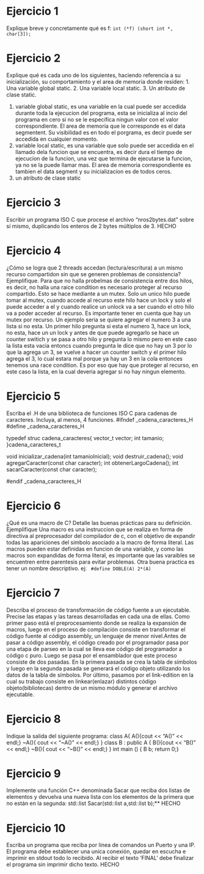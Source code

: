 # Ejercicio 1
Explique breve y concretamente qué es f:
``int (*f) (short int *, char[3]);``
# Ejercicio 2
Explique qué es cada uno de los siguientes, haciendo referencia a su inicialización, su comportamiento y el area de memoria donde residen:
    1. Una variable global static. 
    2. Una variable local static. 
    3. Un atributo de clase static.

1. variable global static, es una variable en la cual puede ser accedida durante toda la ejecucion del programa, esta se inicializa al incio del programa en cero si no se le especifica ningun valor 
con el valor correspondiente. El area de memoria que le corresponde es el data segmentent. Su visibilidad es en todo el porgrama, es decir puede ser accedida en cualquier momento.
2. variable local static, es una variable que solo puede ser accedida en el llamado dela funcion que se encuentra, es decir dura el tiempo de ejecucion de la funcion, una vez que 
termina de ejecutarse la funcion, ya no se la puede llamar mas. El area de memoria correspondiente es tambien el data segment y su inicializacion es de todos ceros. 
3. un atributo de clase static

# Ejercicio 3
Escribir un programa ISO C que procese el archivo “nros2bytes.dat” sobre sí mismo, duplicando los enteros de 2 bytes múltiplos de 3.
HECHO
# Ejercicio 4
¿Cómo se logra que 2 threads accedan (lectura/escritura) a un mismo recurso compartidon sin que se generen problemas de consistencia? Ejemplifique.
Para que no halla probelmas de consistencia entre dos hilos, es decir, no halla una raice condition es necesario proteger al recurso compartido. Esto se hace mediante a un mutex. 
Solo un unico hilo puede tomar al mutex, cuando accede al recurso este hilo hace un lock y solo el puede acceder a el y cuando realice un unlock va a ser cuando el otro hilo va a 
poder acceder al recurso. Es importante tener en cuenta que hay un mutex por recurso. Un ejemplo seria se quiere agregar el numero 3 a una lista si no esta. Un primer hilo pregunta
si esta el numero 3, hace un lock, no esta, hace un un lock y antes de que puede agregarlo se hace un counter switich y se pasa a otro hilo y pregunta lo mismo pero en este caso la
lista esta vacia entoncs cuando pregunta le dice que no hay un 3 por lo que la agrega un 3, se vuelve a hacer un counter switch y el primer hilo agrega el 3, lo cual estara mal porque
ya hay un 3 en la cola entonces tenemos una race condition. Es por eso que hay que proteger al recurso, en este caso la lista, en la cual deveria agregar si no hay ningun elemento. 
# Ejercicio 5 
Escriba el .H de una biblioteca de funciones ISO C para cadenas de caracteres. Incluya, al menos, 4 funciones.
#ifndef _cadena_caracteres_H
#define _cadena_caracteres_H

typedef struc cadena_caracteres{
    vector_t vector;
    int tamanio;
 }cadena_caracteres_t
 
 void inicializar_cadena(int tamanioInicial);
 void destruir_cadena();
 void agregarCaracter(const char caracter);
 int obtenerLargoCadena();
 int sacarCaracter(const char caracter);
 
 #endif _cadena_caracteres_H
 
 # Ejercicio 6 
 ¿Qué es una macro de C? Detalle las buenas prácticas para su definición. Ejemplifique
 Una macro es una instruccion que se realiza en forma de directiva al preprocesador del compilador de c, con el objetivo de expandir todas las apariciones del simbolo asociado a la macro de forma literal. Las macros pueden estar definidas en funcion de una variable, y como las macros son expandidas de forma literal, es importante que las varaibles se encuentren entre parentesis para evitar problemas. Otra buena practica es tener un nombre descriptivo. 
 ej:
 ``` #define DOBLE(A) 2*(A)```

 # Ejercicio 7 
 Describa el proceso de transformación de código fuente a un ejecutable. Precise las etapas y las tareas desarrolladas en cada una de ellas.
 Como primer paso está el preprocesamiento donde se realiza la expansión de macros, luego en el proceso de compilación consiste en transformar el código fuente al código 
 assembly, un lenguaje de menor nivel.Antes de pasar a código assembly, el código  creado por el programador pasa por una etapa de parseo en la cual se lleva ese código del 
 programador a código c puro.
 Luego se pasa por el ensamblador que este proceso consiste de dos pasadas. En la primera pasada se crea la tabla de símbolos y luego en la segunda pasada se generará el 
 código objeto utilizando los datos de la tabla de símbolos. Por último, pasamos por el link-edition en la cual su trabajo consiste en linkear(enlazar) distintos código 
 objeto(bibliotecas) dentro de un mismo módulo y generar el archivo ejecutable.
 # Ejercicio 8
 Indique la salida del siguiente programa: class A{ A(){cout << “A()” << endl;} ~A(){ cout << “~A()” << endl;} }
class B : public A { B(){cout << “B()” << endl;} ~B(){ cout << “~B()” << endl;} }
int main () { B b; return 0;}

# Ejercicio 9 
Implemente una función C++ denominada Sacar que reciba dos listas de elementos y devuelva una nueva lista con los elementos de la primera que no están en la 
segunda: std::list Sacar(std::list a,std::list b);**
HECHO

# Ejercicio 10 
Escriba un programa que reciba por línea de comandos un Puerto y una IP. El programa debe establecer una unica conexión, quedar en escucha e imprimir en stdout 
todo lo recibido. Al recibir el texto ‘FINAL’ debe finalizar el programa sin imprimir dicho texto.
HECHO

